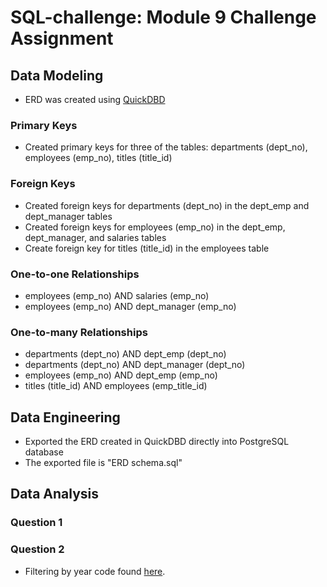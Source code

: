 # SQL-challenge: Module 9 Challenge Assignment
## Data Modeling
- ERD was created using [QuickDBD](https://app.quickdatabasediagrams.com/#/d/y8yFQ3)
### Primary Keys
- Created primary keys for three of the tables: departments (dept_no), employees (emp_no), titles (title_id)
### Foreign Keys
- Created foreign keys for departments (dept_no) in the dept_emp and dept_manager tables
- Created foreign keys for employees (emp_no) in the dept_emp, dept_manager, and salaries tables
- Create foreign key for titles (title_id) in the employees table
### One-to-one Relationships
- employees (emp_no) AND salaries (emp_no)
- employees (emp_no) AND dept_manager (emp_no)
### One-to-many Relationships
- departments (dept_no) AND dept_emp (dept_no)
- departments (dept_no) AND dept_manager (dept_no)
- employees (emp_no) AND dept_emp (emp_no)
- titles (title_id) AND employees (emp_title_id)
## Data Engineering
- Exported the ERD created in QuickDBD directly into PostgreSQL database
- The exported file is "ERD schema.sql"
## Data Analysis
### Question 1
### Question 2
- Filtering by year code found [here](https://stackoverflow.com/questions/15817871/postgresql-filter-a-date-range).
